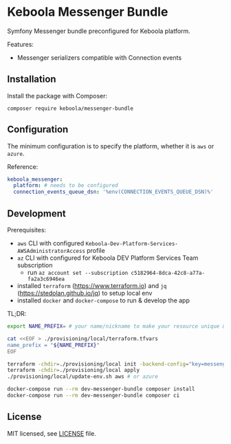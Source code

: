 # Keboola Messenger Bundle
Symfony Messenger bundle preconfigured for Keboola platform.

Features:
* Messenger serializers compatible with Connection events

## Installation
Install the package with Composer:
```shell
composer require keboola/messenger-bundle
```

## Configuration
The minimum configuration is to specify the platform, whether it is `aws` or `azure`.

Reference:
```yaml
keboola_messenger:
  platform: # needs to be configured
  connection_events_queue_dsn: '%env(CONNECTION_EVENTS_QUEUE_DSN)%'
```

## Development
Prerequisites:
* `aws` CLI with configured `Keboola-Dev-Platform-Services-AWSAdministratorAccess` profile
* `az` CLI with configured for Keboola DEV Platform Services Team subscription
    * run `az account set --subscription c5182964-8dca-42c8-a77a-fa2a3c6946ea`
* installed `terraform` (https://www.terraform.io) and `jq` (https://stedolan.github.io/jq) to setup local env
* installed `docker` and `docker-compose` to run & develop the app

TL;DR:
```bash
export NAME_PREFIX= # your name/nickname to make your resource unique & recognizable

cat <<EOF > ./provisioning/local/terraform.tfvars
name_prefix = "${NAME_PREFIX}"
EOF

terraform -chdir=./provisioning/local init -backend-config="key=messenger-bundle/${NAME_PREFIX}.tfstate"
terraform -chdir=./provisioning/local apply
./provisioning/local/update-env.sh aws # or azure

docker-compose run --rm dev-messenger-bundle composer install
docker-compose run --rm dev-messenger-bundle composer ci
```

## License

MIT licensed, see [LICENSE](./LICENSE) file.
